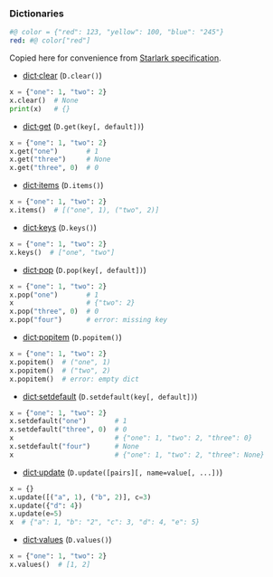 ### Dictionaries

```yaml
#@ color = {"red": 123, "yellow": 100, "blue": "245"}
red: #@ color["red"]
```

Copied here for convenience from [Starlark specification](https://github.com/google/starlark-go/blob/master/doc/spec.md#dictclear).

- [dict·clear](https://github.com/google/starlark-go/blob/master/doc/spec.md#dict·clear) (`D.clear()`)
```python
x = {"one": 1, "two": 2}
x.clear()  # None
print(x)   # {}
```

- [dict·get](https://github.com/google/starlark-go/blob/master/doc/spec.md#dict·get) (`D.get(key[, default])`)
```python
x = {"one": 1, "two": 2}
x.get("one")       # 1
x.get("three")     # None
x.get("three", 0)  # 0
```

- [dict·items](https://github.com/google/starlark-go/blob/master/doc/spec.md#dict·items) (`D.items()`)
```python
x = {"one": 1, "two": 2}
x.items()  # [("one", 1), ("two", 2)]
```

- [dict·keys](https://github.com/google/starlark-go/blob/master/doc/spec.md#dict·keys) (`D.keys()`)
```python
x = {"one": 1, "two": 2}
x.keys()  # ["one", "two"]
```

- [dict·pop](https://github.com/google/starlark-go/blob/master/doc/spec.md#dict·pop) (`D.pop(key[, default])`)
```python
x = {"one": 1, "two": 2}
x.pop("one")       # 1
x                  # {"two": 2}
x.pop("three", 0)  # 0
x.pop("four")      # error: missing key
```

- [dict·popitem](https://github.com/google/starlark-go/blob/master/doc/spec.md#dict·popitem) (`D.popitem()`)
```python
x = {"one": 1, "two": 2}
x.popitem()  # ("one", 1)
x.popitem()  # ("two", 2)
x.popitem()  # error: empty dict
```

- [dict·setdefault](https://github.com/google/starlark-go/blob/master/doc/spec.md#dict·setdefault) (`D.setdefault(key[, default])`)
```python
x = {"one": 1, "two": 2}
x.setdefault("one")       # 1
x.setdefault("three", 0)  # 0
x                         # {"one": 1, "two": 2, "three": 0}
x.setdefault("four")      # None
x                         # {"one": 1, "two": 2, "three": None}
```

- [dict·update](https://github.com/google/starlark-go/blob/master/doc/spec.md#dict·update) (`D.update([pairs][, name=value[, ...])`)
```python
x = {}
x.update([("a", 1), ("b", 2)], c=3)
x.update({"d": 4})
x.update(e=5)
x  # {"a": 1, "b": "2", "c": 3, "d": 4, "e": 5}
```

- [dict·values](https://github.com/google/starlark-go/blob/master/doc/spec.md#dict·values) (`D.values()`)
```python
x = {"one": 1, "two": 2}
x.values()  # [1, 2]
```

